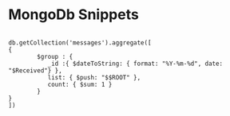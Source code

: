 # MongoDb Snippets

<code>
db.getCollection('messages').aggregate([
{
        $group : {
           _id :{ $dateToString: { format: "%Y-%m-%d", date: "$Received"} },
           list: { $push: "$$ROOT" },
           count: { $sum: 1 }
        }
}
])
</code>
